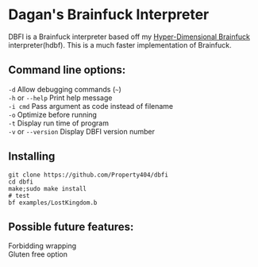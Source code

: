 # Dagan's Brainfuck Interpreter
DBFI is a Brainfuck interpreter based off my [Hyper-Dimensional Brainfuck](https://github.com/Property404/hdbf) interpreter(hdbf). This is a much faster implementation of Brainfuck.

## Command line options:
`-d`	Allow debugging commands (`~`)  
`-h` or `--help`	Print help message  
`-i cmd`	Pass argument as code instead of filename  
`-o`	Optimize before running  
`-t`	Display run time of program  
`-v` or `--version`	Display DBFI version number

## Installing
    git clone https://github.com/Property404/dbfi
    cd dbfi
    make;sudo make install
    # test
    bf examples/LostKingdom.b

## Possible future features:  
Forbidding wrapping  
Gluten free option
